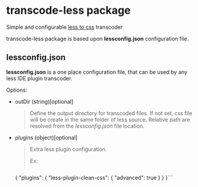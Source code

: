 # transcode-less package

Simple and configurable [less to css](http://lesscss.org/) transcoder

transcode-less package is based upon **lessconfig.json** configuration file.

## lessconfig.json

**lessconfig.json** is a one place configuration file, that can be used by any
less IDE plugin transcoder.

Options:

 * outDir (string)[optional]
   > Define the output directory for transcoded files. If not set, css file will
   > be create in the same folder of less source.
   > Relative path are resolved from the *lessconfig.json* file location.

 * plugins (object)[optional]
   > Extra less plugin configuration.
   >
   > Ex:
   > ```json
   {
      "plugins": {
          "less-plugin-clean-css": {
              "advanced": true
          }
      }
   }```

